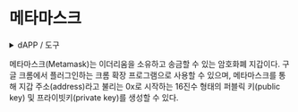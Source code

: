 # 메타마스크

<details>

<summary>dAPP / 도구</summary>



</details>

메타마스크(Metamask)는 이더리움을 소유하고 송금할 수 있는 암호화폐 지갑이다. 구글 크롬에서 플러그인하는 크롬 확장 프로그램으로 사용할 수 있으며, 메타마스크를 통해 지갑 주소(address)라고 불리는 0x로 시작하는 16진수 형태의 퍼블릭 키(public key) 및 프라이빗키(private key)를 생성할 수 있다.
